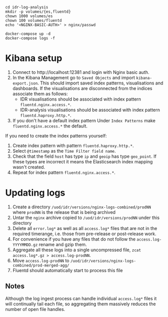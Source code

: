 
```
cd idr-log-analysis
mkdir -p volumes/{es,fluentd}
chown 1000 volumes/es
chown 100 volumes/fluentd
echo '<NGINX-BASIC-AUTH>' > nginx/passwd
```
```
docker-compose up -d
docker-compose logs -f
```

# Kibana setup

1. Connect to http://localhost:12381 and login with Nginx basic auth.
2. In the Kibana Management go to `Saved Objects` and import `kibana-export.json`.
   This should import saved index patterns, visualisations and dashboards.
   If the visualisations are disconnected from the indices associate them as follows:
   - IDR visualisations should be associated with index pattern `fluentd.nginx.access.*`.
   - IDR-analysis visualisations should be associated with index pattern `fluentd.haproxy.http.*`.
3. If you don't have a default index pattern Under `Index Patterns` make `fluentd.nginx.access.*` the default.

If you need to create the index patterns yourself:
1. Create index pattern with pattern `fluentd.haproxy.http.*`.
2. Select `@timestamp` as  the `Time Filter field name`.
3. Check that the field `host` has type `ip` and `geoip` has type `geo_point`.
   If these types are incorrect it means the Elasticsearch index mapping wasn't created.
4. Repeat for index pattern `fluentd.nginx.access.*`.


# Updating logs

1. Create a directory `/uod/idr/versions/nginx-logs-combined/prodNN` where `prodNN` is the release that is being archived
2. Untar  the `nginx` archive copied to `/uod/idr/versions/prodNN` under this directory
3. Delete  all `error.log*` as well as all `access.log*` files that are not in the required timerange, i.e. those from pre-release or post-release work.
4. For convenience if you have any files that do not follow the `access.log-YYYYMMDD.gz` rename and gzip them.
5. Aggregate all these logs into a single uncompressed file, `zcat access.log*.gz > access.log-prodNN`.
6. Move `access.log-prodNN` to `/uod/idr/versions/nginx-logs-combined/prod-merged-agg/`
7. Fluentd should automatically start to process this file


## Notes

Although the log ingest process can handle individual `access.log*` files it will continually tail each file, so aggregating them massively reduces the number of open file handles.

